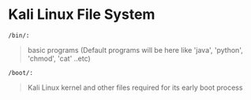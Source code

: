 # Kali Linux File System

```/bin/:```
> basic programs  (Default programs will be here like 'java', 'python', 'chmod', 'cat' ..etc)


```/boot/:```
> Kali Linux kernel and other files required for its early boot process
